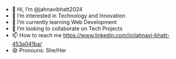 - 👋 Hi, I’m @jahnavibhatt2024
- 👀 I’m interested in Technology and Innovation
- 🌱 I’m currently learning Web Development
- 💞️ I’m looking to collaborate on Tech Projects
- 📫 How to reach me https://www.linkedin.com/in/jahnavi-bhatt-453a041ba/ 
- 😄 Pronouns: She/Her


<!---
jahnavibhatt2024/jahnavibhatt2024 is a ✨ special ✨ repository because its `README.md` (this file) appears on your GitHub profile.
You can click the Preview link to take a look at your changes.
--->
